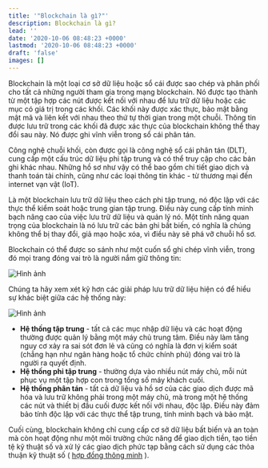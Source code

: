 ```yaml
---
title: '"Blockchain là gì?"'
description: Blockchain là gì?
lead: ''
date: '2020-10-06 08:48:23 +0000'
lastmod: '2020-10-06 08:48:23 +0000'
draft: 'false'
images: []
---
```


Blockchain là một loại cơ sở dữ liệu hoặc sổ cái được sao chép và phân phối cho tất cả những người tham gia trong mạng blockchain. Nó được tạo thành từ một tập hợp các nút được kết nối với nhau để lưu trữ dữ liệu hoặc các mục có giá trị trong các khối. Các khối này được xác thực, bảo mật bằng mật mã và liên kết với nhau theo thứ tự thời gian trong một chuỗi. Thông tin được lưu trữ trong các khối đã được xác thực của blockchain không thể thay đổi sau này. Nó được ghi vĩnh viễn trong sổ cái phân tán.

Công nghệ chuỗi khối, còn được gọi là công nghệ sổ cái phân tán (DLT), cung cấp một cấu trúc dữ liệu phi tập trung và có thể truy cập cho các bản ghi khác nhau. Những hồ sơ như vậy có thể bao gồm chi tiết giao dịch và thanh toán tài chính, cũng như các loại thông tin khác - từ thương mại đến internet vạn vật (IoT).

Là một blockchain lưu trữ dữ liệu theo cách phi tập trung, nó độc lập với các thực thể kiểm soát hoặc trung gian tập trung. Điều này cung cấp tính minh bạch nâng cao của việc lưu trữ dữ liệu và quản lý nó. Một tính năng quan trọng của blockchain là nó lưu trữ các bản ghi bất biến, có nghĩa là chúng không thể bị thay đổi, giả mạo hoặc xóa, vì điều này sẽ phá vỡ chuỗi hồ sơ.

Blockchain có thể được so sánh như một cuốn sổ ghi chép vĩnh viễn, trong đó mọi trang đóng vai trò là người nắm giữ thông tin:

![Hình ảnh](https://docs.cardano.org/static/0b358d89620c07b343bb489ab8a8710d/a6d66/chain-of-blocks.png)

Chúng ta hãy xem xét kỹ hơn các giải pháp lưu trữ dữ liệu hiện có để hiểu sự khác biệt giữa các hệ thống này:

![Hình ảnh](https://docs.cardano.org/static/25c7d46ceb2f1309034fde322a48974b/29114/data-storage.png)

- **Hệ thống tập trung** - tất cả các mục nhập dữ liệu và các hoạt động thường được quản lý bằng một máy chủ trung tâm. Điều này làm tăng nguy cơ xảy ra sai sót đơn lẻ và cũng có nghĩa là đơn vị kiểm soát (chẳng hạn như ngân hàng hoặc tổ chức chính phủ) đóng vai trò là người ra quyết định.
- **Hệ thống phi tập trung** - thường dựa vào nhiều nút máy chủ, mỗi nút phục vụ một tập hợp con trong tổng số máy khách cuối.
- **Hệ thống phân tán** - tất cả dữ liệu và hồ sơ của các giao dịch được mã hóa và lưu trữ không phải trong một máy chủ, mà trong một hệ thống các nút và thiết bị đầu cuối được kết nối với nhau, độc lập. Điều này đảm bảo tính độc lập với các thực thể tập trung, tính minh bạch và bảo mật.

Cuối cùng, blockchain không chỉ cung cấp cơ sở dữ liệu bất biến và an toàn mà còn hoạt động như một môi trường chức năng để giao dịch tiền, tạo tiền tệ kỹ thuật số và xử lý các giao dịch phức tạp bằng cách sử dụng các thỏa thuận kỹ thuật số ( [hợp đồng thông minh](https://docs.cardano.org/new-to-cardano/what-is-a-smart-contract) ).
